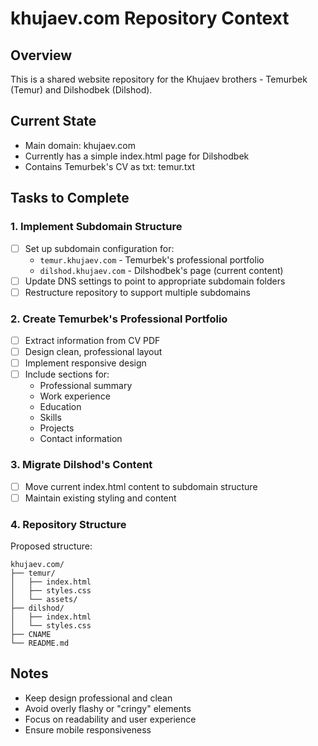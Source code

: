 # khujaev.com Repository Context

## Overview
This is a shared website repository for the Khujaev brothers - Temurbek (Temur) and Dilshodbek (Dilshod).

## Current State
- Main domain: khujaev.com
- Currently has a simple index.html page for Dilshodbek
- Contains Temurbek's CV as txt: temur.txt

## Tasks to Complete

### 1. Implement Subdomain Structure
- [ ] Set up subdomain configuration for:
  - `temur.khujaev.com` - Temurbek's professional portfolio
  - `dilshod.khujaev.com` - Dilshodbek's page (current content)
- [ ] Update DNS settings to point to appropriate subdomain folders
- [ ] Restructure repository to support multiple subdomains

### 2. Create Temurbek's Professional Portfolio
- [ ] Extract information from CV PDF
- [ ] Design clean, professional layout
- [ ] Implement responsive design
- [ ] Include sections for:
  - Professional summary
  - Work experience
  - Education
  - Skills
  - Projects
  - Contact information

### 3. Migrate Dilshod's Content
- [ ] Move current index.html content to subdomain structure
- [ ] Maintain existing styling and content

### 4. Repository Structure
Proposed structure:
```
khujaev.com/
├── temur/
│   ├── index.html
│   ├── styles.css
│   └── assets/
├── dilshod/
│   ├── index.html
│   └── styles.css
├── CNAME
└── README.md
```

## Notes
- Keep design professional and clean
- Avoid overly flashy or "cringy" elements
- Focus on readability and user experience
- Ensure mobile responsiveness